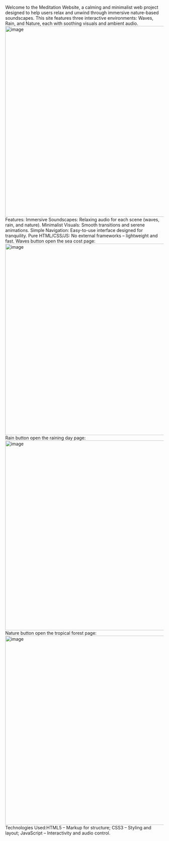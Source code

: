 Welcome to the Meditation Website, a calming and minimalist web project designed to help users relax and unwind through immersive nature-based soundscapes. This site features three interactive environments: Waves, Rain, and Nature, each with soothing visuals and ambient audio.
<img width="1363" height="604" alt="image" src="https://github.com/user-attachments/assets/1cb018db-cba7-44b6-ad8e-a4007c8574ca" />
Features: Immersive Soundscapes: Relaxing audio for each scene (waves, rain, and nature).
Minimalist Visuals: Smooth transitions and serene animations.
Simple Navigation: Easy-to-use interface designed for tranquility.
Pure HTML/CSS/JS: No external frameworks – lightweight and fast.
Waves button open the sea cost page:
<img width="1362" height="606" alt="image" src="https://github.com/user-attachments/assets/abe0b022-c547-4b54-9d16-9bf971d34798" />
Rain button open the raining day page:
<img width="1362" height="601" alt="image" src="https://github.com/user-attachments/assets/28c7b72b-bd95-42f5-a779-703404ad2b5d" />
Nature button open the tropical forest page:
<img width="1356" height="599" alt="image" src="https://github.com/user-attachments/assets/d633d0c8-3648-42c5-a7b9-a28050b45021" />
Technologies Used:HTML5 – Markup for structure;
CSS3 – Styling and layout;
JavaScript – Interactivity and audio control.
